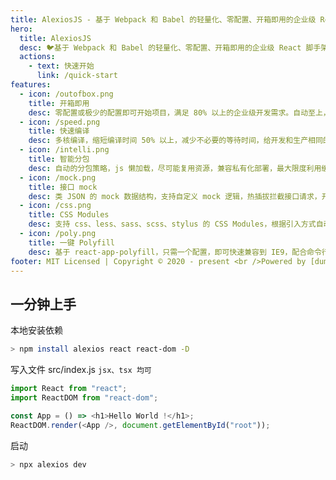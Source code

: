 ```yaml
---
title: AlexiosJS - 基于 Webpack 和 Babel 的轻量化、零配置、开箱即用的企业级 React 脚手架
hero:
  title: AlexiosJS
  desc: 🐦基于 Webpack 和 Babel 的轻量化、零配置、开箱即用的企业级 React 脚手架 <br/><br/> ![NPM_VERSION](https://img.shields.io/npm/v/alexios.svg?style=flat) ![LICENSE](https://img.shields.io/github/license/alexiosjs/alexios) ![Build Status](https://www.travis-ci.org/alexiosjs/alexios.svg?branch=master&style=flat-square)
  actions:
    - text: 快速开始
      link: /quick-start
features:
  - icon: /outofbox.png
    title: 开箱即用
    desc: 零配置或极少的配置即可开始项目，满足 80% 以上的企业级开发需求。自动至上，减少成本，保持专注。
  - icon: /speed.png
    title: 快速编译
    desc: 多核编译，缩短编译时间 50% 以上，减少不必要的等待时间，给开发和生产相同的体验，让开发更有效率。
  - icon: /intelli.png
    title: 智能分包
    desc: 自动的分包策略，js 懒加载，尽可能复用资源，兼容私有化部署，最大限度利用缓存，减少不必要的流量消耗。
  - icon: /mock.png
    title: 接口 mock
    desc: 类 JSON 的 mock 数据结构，支持自定义 mock 逻辑，热插拔拦截接口请求，开发不再受接口限制。
  - icon: /css.png
    title: CSS Modules
    desc: 支持 css、less、sass、scss、stylus 的 CSS Modules，根据引入方式自动启用，无需配置。
  - icon: /poly.png
    title: 一键 Polyfill
    desc: 基于 react-app-polyfill，只需一个配置，即可快速兼容到 IE9，配合命令行快速开启。
footer: MIT Licensed | Copyright © 2020 - present <br />Powered by [dumi](https://d.umijs.org/).
---
```


## 一分钟上手

本地安装依赖

```bash
> npm install alexios react react-dom -D
```

写入文件 src/index.js `jsx、tsx 均可`

```js
import React from "react";
import ReactDOM from "react-dom";

const App = () => <h1>Hello World !</h1>;
ReactDOM.render(<App />, document.getElementById("root"));
```

启动

```bash
> npx alexios dev
```
